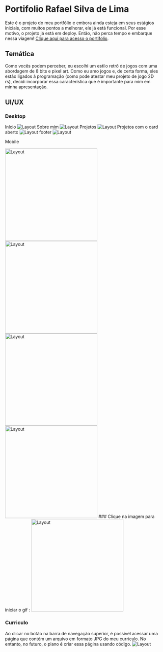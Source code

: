 # Portifolio Rafael Silva de Lima
  Este é o projeto do meu portfólio e embora ainda esteja em seus estágios iniciais, com muitos pontos a melhorar, ele já está funcional. Por esse motivo, o projeto já está em deploy. Então, não perca tempo e embarque nessa viagem!
  [Clique aqui para acesso o portifolio](https://rafaelsilvadelima.github.io/portifolio_rafael_silva_de_lima/).
  
  ## Temática
  Como vocês podem perceber, eu escolhi um estilo retrô de jogos com uma abordagem de 8 bits e pixel art. Como eu amo jogos e, de certa forma, eles estão ligados à programação (como pode atestar meu projeto de jogo 2D rs), decidi incorporar essa característica que é importante para mim em minha apresentação.
  
  ## UI/UX
  ### Desktop
  Início
  <img src="assets_readme/start.PNG" alt="Layout">
  Sobre mim
  <img src="assets_readme/aboutme.PNG" alt="Layout">
  Projetos
  <img src="assets_readme/projeto.PNG" alt="Layout">
  Projetos com o card aberto
  <img src="assets_readme/projetoopen.PNG" alt="Layout">
  footer
  <img src="assets_readme/footer.PNG" alt="Layout">
  
  Mobile
  <div>
  <img src="assets_readme/mobile (1).png" alt="Layout" width="300px">
  <img src="assets_readme/mobile (2).png" alt="Layout" width="300px">
  <img src="assets_readme/mobile (3).png" alt="Layout" width="300px">
  <img src="assets_readme/mobile (5).png" alt="Layout" width="300px">
  ### Clique na imagem para iniciar o gif :
  <img src="assets_readme/mobile.gif" alt="Layout" width="300px">
  </div>
  
  ### Curriculo
  Ao clicar no botão na barra de navegação superior, é possível acessar uma página que contém um arquivo em formato JPG do meu currículo. No entanto, no futuro, o plano é criar essa página usando código.
  <img src="assets_readme/Curriculo_Rafael Silva de Lima.jpg" alt="Layout">
  
